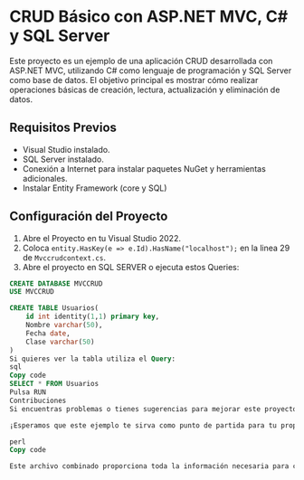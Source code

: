 # CRUD Básico con ASP.NET MVC, C# y SQL Server

Este proyecto es un ejemplo de una aplicación CRUD desarrollada con ASP.NET MVC, utilizando C# como lenguaje de programación y SQL Server como base de datos. El objetivo principal es mostrar cómo realizar operaciones básicas de creación, lectura, actualización y eliminación de datos.

## Requisitos Previos
- Visual Studio instalado.
- SQL Server instalado.
- Conexión a Internet para instalar paquetes NuGet y herramientas adicionales.
- Instalar Entity Framework (core y SQL)

## Configuración del Proyecto
1. Abre el Proyecto en tu Visual Studio 2022.
2. Coloca `entity.HasKey(e => e.Id).HasName("localhost");` en la linea 29 de `Mvccrudcontext.cs`.
3. Abre el proyecto en SQL SERVER o ejecuta estos Queries:

```sql
CREATE DATABASE MVCCRUD
USE MVCCRUD

CREATE TABLE Usuarios(
    id int identity(1,1) primary key,
    Nombre varchar(50),
    Fecha date,
    Clase varchar(50)
)
Si quieres ver la tabla utiliza el Query:
sql
Copy code
SELECT * FROM Usuarios
Pulsa RUN
Contribuciones
Si encuentras problemas o tienes sugerencias para mejorar este proyecto, no dudes en abrir un problema o enviar una solicitud de extracción.

¡Esperamos que este ejemplo te sirva como punto de partida para tu propio desarrollo con ASP.NET MVC, C# y SQL Server!

perl
Copy code

Este archivo combinado proporciona toda la información necesaria para configurar, ejecutar y contribuir al proyecto en un formato fácil de seguir. Si tienes alguna pregunta adicional o necesitas más detalles, no dudes en preguntar.
